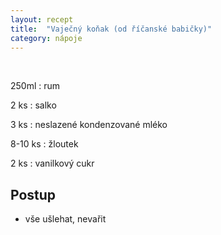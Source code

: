 ```yaml
---
layout: recept
title:  "Vaječný koňak (od říčanské babičky)"
category: nápoje
---
```


<br>

<div class="ingredience" markdown="1">

250ml
: rum

2 ks
: salko

3 ks
: neslazené kondenzované mléko

8-10 ks
: žloutek

2 ks
: vanilkový cukr

</div>

## Postup

<div class="postup" markdown="1">  

- vše ušlehat, nevařit
     
</div>
